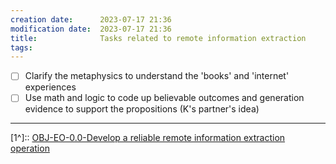 ```yaml
---
creation date:		2023-07-17 21:36
modification date:	2023-07-17 21:36
title: 				Tasks related to remote information extraction
tags:
---
```

- [ ] Clarify the metaphysics to understand the 'books' and 'internet' experiences
- [ ] Use math and logic to code up believable outcomes and generation evidence to support the propositions (K's partner's idea)
---
[1^]:: [OBJ-EO-0.0-Develop a reliable remote information extraction operation](OBJ-EO-0.0-Develop%20a%20reliable%20remote%20information%20extraction%20operation.md)